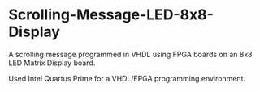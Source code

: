 # Scrolling-Message-LED-8x8-Display

A scrolling message programmed in VHDL using FPGA boards on an 8x8 LED Matrix Display board.

Used Intel Quartus Prime for a VHDL/FPGA programming environment. 
